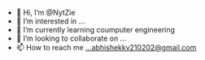 - 👋 Hi, I’m @NytZie
- 👀 I’m interested in ...
- 🌱 I’m currently learning coumputer engineering 
- 💞️ I’m looking to collaborate on ...
- 📫 How to reach me ...abhishekkv210202@gmail.com

<!---
NytZie/NytZie is a ✨ special ✨ repository because its `README.md` (this file) appears on your GitHub profile.
You can click the Preview link to take a look at your changes.
--->
